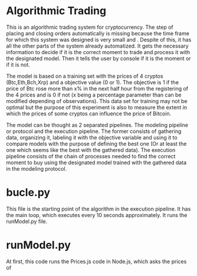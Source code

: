 # Algorithmic Trading

This is an algorithmic trading system for cryptocurrency. The step of placing and closing orders automatically is missing because the time frame for which this system was designed is very small and . Despite of this, it has all the other parts of the system already automatized. It gets the necessary information to decide if it is the correct moment to trade and process
it with the designated model. Then it tells the user by console if it is the moment or if it is not.

The model is based on a training set with the prices of 4 cryptos (Btc,Eth,Bch,Xrp) and a objective value (0 or 1). The objective is 1 if the price of Btc rose more than x% in
the next half hour from the registering of the 4 prices and is 0 if not (x being a percentage parameter than can be modified depending of observations). This data set for training may not be optimal but the purpose of this experiment is also to measure the extent in which the prices of some cryptos can influence the price of Bitcoin.

The model can be thought as 2 separated pipelines. The modeling pipeline or protocol and the execution pipeline. The former consists of gathering data, organizing it, labeling it with the objective variable and using it to compare models with the purpose of defining the best one (Or at least the one which seems like the best with the gathered data). The execution pipeline consists of the chain of processes needed to find the correct moment to buy using the designated model trained with the gathered data in the modeling protocol. 

# bucle.py

This file is the starting point of the algorithm in the execution pipeline. It has the main loop, which executes every 10 seconds approximately. It runs the runModel.py file.

# runModel.py

At first, this code runs the Prices.js code in Node.js, which asks the prices of  


